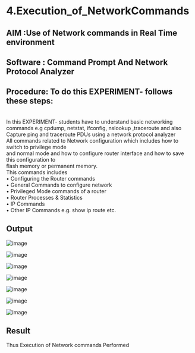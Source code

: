 # 4.Execution_of_NetworkCommands
## AIM :Use of Network commands in Real Time environment
## Software : Command Prompt And Network Protocol Analyzer
## Procedure: To do this EXPERIMENT- follows these steps:
<BR>
In this EXPERIMENT- students have to understand basic networking commands e.g cpdump, netstat, ifconfig, nslookup ,traceroute and also Capture ping and traceroute PDUs using a network protocol analyzer 
<BR>
All commands related to Network configuration which includes how to switch to privilege mode
<BR>
and normal mode and how to configure router interface and how to save this configuration to
<BR>
flash memory or permanent memory.
<BR>
This commands includes
<BR>
• Configuring the Router commands
<BR>
• General Commands to configure network
<BR>
• Privileged Mode commands of a router 
<BR>
• Router Processes & Statistics
<BR>
• IP Commands
<BR>
• Other IP Commands e.g. show ip route etc.
<BR>


## Output
![image](https://github.com/Santhoshstudent/4.Execution_of_NetworkCommends/assets/145446853/4c612cff-4780-481d-af05-24d16d5cbc27)

![image](https://github.com/Santhoshstudent/4.Execution_of_NetworkCommends/assets/145446853/a6355a8b-8c67-47a0-b9db-e1dfdcfed5a5)

![image](https://github.com/Santhoshstudent/4.Execution_of_NetworkCommends/assets/145446853/3272404f-efa9-4582-8652-ec01bda93f6b)

![image](https://github.com/Santhoshstudent/4.Execution_of_NetworkCommends/assets/145446853/7d07da3b-afe8-41cd-bde0-fc50c4425fde)

![image](https://github.com/Santhoshstudent/4.Execution_of_NetworkCommends/assets/145446853/d7afd905-2105-4c38-8c30-24a1958ed295)

![image](https://github.com/Santhoshstudent/4.Execution_of_NetworkCommends/assets/145446853/3035f9ff-6da6-4fbd-a08f-06c6f5b60a9d)

![image](https://github.com/Santhoshstudent/4.Execution_of_NetworkCommends/assets/145446853/f91bd1ea-02f0-47a6-8689-aef83db41a04)









## Result
Thus Execution of Network commands Performed 
